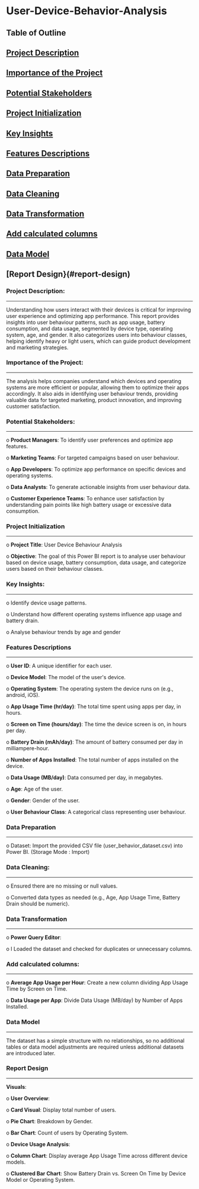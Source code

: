 # User-Device-Behavior-Analysis

## Table of Outline

## [Project Description](#project-description)

## [Importance of the Project](#importance-of-the-project)

## [Potential Stakeholders](#potential-stakeholders)

## [Project Initialization](#project-initialization)

## [Key Insights](#key-insights)

## [Features Descriptions](#features-descriptions)

## [Data Preparation](#data-preparation)

## [Data Cleaning](#data-cleaning)

## [Data Transformation](#data-transformation)

## [Add calculated columns](#add-calculated-columns)

## [Data Model](#data-model)

## [Report Design}(#report-design)

### Project Description:
---
Understanding how users interact with their devices is critical for improving user experience and optimizing app performance. This report provides insights into user behaviour patterns, such as app usage, battery consumption, and data usage, segmented by device type, operating system, age, and gender. It also categorizes users into behaviour classes, helping identify heavy or light users, which can guide product development and marketing strategies.

### Importance of the Project:
---
The analysis helps companies understand which devices and operating systems are more efficient or popular, allowing them to optimize their apps accordingly. It also aids in identifying user behaviour trends, providing valuable data for targeted marketing, product innovation, and improving customer satisfaction.

### Potential Stakeholders:
---
o **Product Managers**: To identify user preferences and optimize app features.

o **Marketing Teams**: For targeted campaigns based on user behaviour.

o **App Developers**: To optimize app performance on specific devices and operating systems.

o **Data Analysts**: To generate actionable insights from user behaviour data.

o **Customer Experience Teams**: To enhance user satisfaction by understanding pain points like high battery usage or excessive data consumption.

### Project Initialization
---
o **Project Title**: User Device Behaviour Analysis

o **Objective**: The goal of this Power BI report is to analyse user behaviour based on device usage, battery consumption, data usage, and categorize users based on their behaviour classes.

### Key Insights:
---
o Identify device usage patterns.

o Understand how different operating systems influence app usage and battery drain.

o Analyse behaviour trends by age and gender

### Features Descriptions
---
o **User ID**: A unique identifier for each user.

o **Device Model**: The model of the user's device.

o **Operating System**: The operating system the device runs on (e.g., android, iOS).

o **App Usage Time (hr/day)**: The total time spent using apps per day, in hours.

o **Screen on Time (hours/day)**: The time the device screen is on, in hours per day.

o **Battery Drain (mAh/day)**: The amount of battery consumed per day in milliampere-hour.

o **Number of Apps Installed**: The total number of apps installed on the device.

o **Data Usage (MB/day)**: Data consumed per day, in megabytes.

o **Age**: Age of the user.

o **Gender**: Gender of the user.

o **User Behaviour Class**: A categorical class representing user behaviour.

### Data Preparation
---
o Dataset: Import the provided CSV file (user_behavior_dataset.csv) into Power BI. (Storage Mode : Import)

### Data Cleaning:
---
o Ensured there are no missing or null values.

o Converted data types as needed (e.g., Age, App Usage Time, Battery Drain should be numeric).

### Data Transformation
---
o **Power Query Editor**:

o I Loaded the dataset and checked for duplicates or unnecessary columns.

### Add calculated columns:
---
o **Average App Usage per Hour**: Create a new column dividing App Usage Time by Screen on Time.

o **Data Usage per App**: Divide Data Usage (MB/day) by Number of Apps Installed.

### Data Model
---
The dataset has a simple structure with no relationships, so no additional tables or data model adjustments are required unless additional datasets are introduced later.

### Report Design
---
**Visuals**:

o **User Overview**:

o **Card Visual**: Display total number of users.

o **Pie Chart**: Breakdown by Gender.

o **Bar Chart**: Count of users by Operating System.

o **Device Usage Analysis**:

o **Column Chart**: Display average App Usage Time across different device models.

o **Clustered Bar Chart**: Show Battery Drain vs. Screen On Time by Device Model or Operating System.


